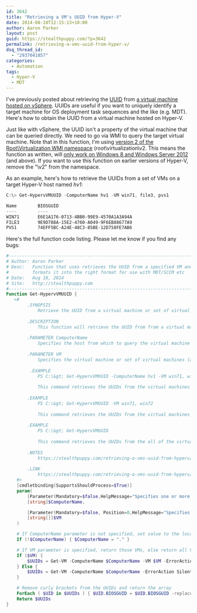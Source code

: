 ```yaml
---
id: 3642
title: "Retrieving a VM's UUID from Hyper-V"
date: 2014-08-18T12:15:13+10:00
author: Aaron Parker
layout: post
guid: https://stealthpuppy.com/?p=3642
permalink: /retrieving-a-vms-uuid-from-hyper-v/
dsq_thread_id:
  - "2937041857"
categories:
  - Automation
tags:
  - Hyper-V
  - MDT
---
```

I've previously posted about retrieving the [UUID](http://en.wikipedia.org/wiki/Universally_unique_identifier) from [a virtual machine hosted on vSphere](https://stealthpuppy.com/retrieving-a-vms-uuid-from-vsphere/). UUIDs are useful if you want to uniquely identify a target machine for OS deployment task sequences and the like (e.g. MDT). Here's how to obtain the UUID from a virtual machine hosted on Hyper-V.

Just like with vSphere, the UUID isn't a property of the virtual machine that can be queried directly. We need to go via WMI to query the target virtual machine. Note that in this function, I'm using [version 2 of the Root\Virtualization WMI namespace](http://blogs.msdn.com/b/virtual_pc_guy/archive/2012/05/30/the-v2-wmi-namespace-in-hyper-v-on-windows-8.aspx) (root\virtualization\v2. This means the function as written, will [only work on Windows 8 and Windows Server 2012](http://msdn.microsoft.com/en-us/library/hh850319(v=vs.85)) (and above). If you want to use this function on earlier versions of Hyper-V, remove the "\v2" from the namespace.

As an example, here's how to retrieve the UUIDs from a set of VMs on a target Hyper-V host named _hv1_:

```powershell
C:\> Get-HypervVMUUID -ComputerName hv1 -VM win71, file3, pvs1

Name		BIOSGUID
----		----
WIN71		E6E1A176-0713-4BB0-99E9-4570A1A3A94A 
FILE3		9E9D788A-15E2-4760-A049-9F6EB88677A9 
PVS1		74EFF5BC-A24E-48C3-85BE-12D758FE7AB6
```

Here's the full function code listing. Please let me know if you find any bugs:

```powershell
#---------------------------------------------------------------------------
# Author: Aaron Parker
# Desc:   Function that uses retrieves the UUID from a specified VM and
#         formats it into the right format for use with MDT/SCCM etc
# Date:   Aug 18, 2014
# Site:   http://stealthpuppy.com
#---------------------------------------------------------------------------
Function Get-HypervVMUUID {
   <#
        .SYNOPSIS
            Retrieve the UUID from a virtual machine or set of virtual machines.
 
        .DESCRIPTION
            This function will retrieve the UUID from from a virtual machine or set of virtual machines from a Hyper-V host.
 
        .PARAMETER ComputerName
            Specifies the host from which to query the virtual machine or set of virtual machines.
 
        .PARAMETER VM
            Specifies the virtual machine or set of virtual machines (a comma delimited list) from which to obtain the UUID/s.
 
         .EXAMPLE
            PS C:\&gt; Get-HypervVMUUID -ComputerName hv1 -VM win71, win72
 
            This command retrieves the UUIDs from the virtual machines win71 and win72 from the host hv1.
 
        .EXAMPLE
            PS C:\&gt; Get-HypervVMUUID -VM win71, win72
 
            This command retrieves the UUIDs from the virtual machines win71 and win72 from the local host.
 
        .EXAMPLE
            PS C:\&gt; Get-HypervVMUUID
 
            This command retrieves the UUIDs from the all of the virtual machines on the local host.
 
        .NOTES
            https://stealthpuppy.com/retrieving-a-vms-uuid-from-hyperv/ for support information.
 
        .LINK
            https://stealthpuppy.com/retrieving-a-vms-uuid-from-hyperv/
    #>
    [cmdletbinding(SupportsShouldProcess=$True)]
    param(
        [Parameter(Mandatory=$false,HelpMessage="Specifies one or more Hyper-V hosts from which virtual machine UUIDs are to be retrieved. NetBIOS names, IP addresses, and fully-qualified domain names are allowable. The default is the local computer — use ""localhost"" or a dot (""."") to specify the local computer explicitly.")]
        [string]$ComputerName,

        [Parameter(Mandatory=$false, Position=0,HelpMessage="Specifies the virtual machine from which to retrieve the UUID.")]
        [string[]]$VM
    )

    # If ComputerName parameter is not specified, set value to the local host
    If (!$ComputerName) { $ComputerName = "." }

    # If VM parameter is specified, return those VMs, else return all VMs
    If ($VM) {
        $UUIDs = Get-VM -ComputerName $ComputerName -VM $VM -ErrorAction SilentlyContinue | Select-Object Name,@{Name="BIOSGUID";Expression={(Get-WmiObject -ComputerName $_.ComputerName -Namespace "root\virtualization\v2" -Class Msvm_VirtualSystemSettingData -Property BIOSGUID -Filter ("InstanceID = 'Microsoft:{0}'" -f $_.VMId.Guid)).BIOSGUID}}
    } Else {
        $UUIDs = Get-VM -ComputerName $ComputerName -ErrorAction SilentlyContinue | Select-Object Name,@{Name="BIOSGUID";Expression={(Get-WmiObject -ComputerName $_.ComputerName -Namespace "root\virtualization\v2" -Class Msvm_VirtualSystemSettingData -Property BIOSGUID -Filter ("InstanceID = 'Microsoft:{0}'" -f $_.VMId.Guid)).BIOSGUID}}
    }

    # Remove curly brackets from the UUIDs and return the array
    ForEach ( $UID in $UUIDs ) { $UID.BIOSGUID = $UID.BIOSGUID -replace "}"; $UID.BIOSGUID = $UID.BIOSGUID -replace "{" }
    Return $UUIDs
}
```
